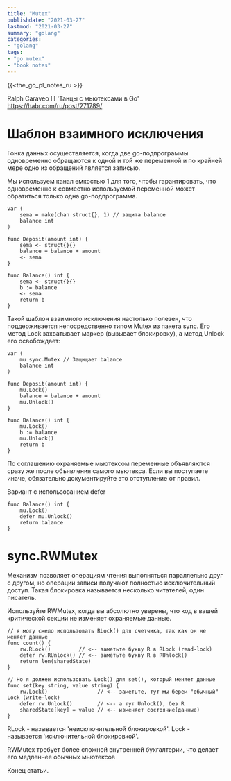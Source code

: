 ```yaml
---
title: "Mutex"
publishdate: "2021-03-27"
lastmod: "2021-03-27"
summary: "golang"
categories:
- "golang"
tags:
- "go mutex"
- "book notes"
---
```


{{<the_go_pl_notes_ru >}}

Ralph Caraveo III 'Танцы с мьютексами в Go' https://habr.com/ru/post/271789/

# Шаблон взаимного исключения

Гонка данных осуществляется, когда две go-подпрограммы одновременно обращаются к одной и той же переменной и по крайней мере одно из обращений
является записью.

Мы используем канал емкостью 1 для того, чтобы гарантировать, что одновременно к совместно используемой
переменной может обратиться только одна go-подпрограмма.

```
var (
    sema = make(chan struct{}, 1) // защита balance
    balance int
)

func Deposit(amount int) {
    sema <- struct{}{}
    balance = balance + amount
    <- sema
}

func Balance() int {
    sema <- struct{}{}
    b := balance
    <- sema
    return b
}
```

Такой шаблон взаимного исключения настолько полезен, что поддерживается непосредственно типом Mutex из пакета sync. Его метод Lock захватывает маркер (вызывает блокировку), а метод Unlock его освобождает:
```
var (
    mu sync.Mutex // Защищает balance
    balance int
)

func Deposit(amount int) {
    mu.Lock()
    balance = balance + amount
    mu.Unlock()
}

func Balance() int {
    mu.Lock()
    b := balance
    mu.Unlock()
    return b
}
```

По соглашению охраняемые мьютексом переменные объявляются сразу же после объявления самого мьютекса. Если вы поступаете иначе, обязательно документируйте это отступление от правил.

Вариант с использованием defer
```
func Balance() int {
    mu.Lock()
    defer mu.Unlock()
    return balance
}
```

# sync.RWMutex

Механизм позволяет операциям чтения выполняться параллельно друг с другом, но операции записи получают полностью исключительный доступ. Такая блокировка называется несколько читателей, один писатель.

Используйте RWMutex, когда вы абсолютно уверены, что код в вашей критической секции не изменяет охраняемые данные.
```
// я могу смело использовать RLock() для счетчика, так как он не меняет данные
func count() {
	rw.RLock()         // <-- заметьте букву R в RLock (read-lock)
	defer rw.RUnlock() // <-- заметьте букву R в RUnlock()
	return len(sharedState)
}

// Но я должен использовать Lock() для set(), который меняет данные
func set(key string, value string) {
	rw.Lock()                // <-- заметьте, тут мы берем "обычный" Lock (write-lock)
	defer rw.Unlock()        // <-- а тут Unlock(), без R
	sharedState[key] = value // <-- изменяет состояние(данные)
}
```

RLock - называется 'неисключительной блокировкой'. Lock - называется 'исключительной блокировкой'.

RWMutex требует более сложной внутренней бухгалтерии, что делает его медленнее обычных мьютексов

Конец статьи.